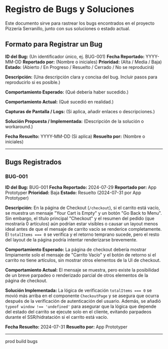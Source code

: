 # Registro de Bugs y Soluciones

Este documento sirve para rastrear los bugs encontrados en el proyecto Pizzería Serranillo, junto con sus soluciones o estado actual.

## Formato para Registrar un Bug

**ID del Bug:** (Un identificador único, ej. BUG-001)
**Fecha Reportado:** YYYY-MM-DD
**Reportado por:** (Nombre o iniciales)
**Prioridad:** (Alta / Media / Baja)
**Estado:** (Abierto / En Progreso / Resuelto / Cerrado / No se reproducirá)

**Descripción:**
(Una descripción clara y concisa del bug. Incluir pasos para reproducirlo si es posible.)

**Comportamiento Esperado:**
(Qué debería haber sucedido.)

**Comportamiento Actual:**
(Qué sucedió en realidad.)

**Capturas de Pantalla / Logs:**
(Si aplica, añadir enlaces o descripciones.)

**Solución Propuesta / Implementada:**
(Descripción de la solución o workaround.)

**Fecha Resuelto:** YYYY-MM-DD (Si aplica)
**Resuelto por:** (Nombre o iniciales)

---

## Bugs Registrados

### BUG-001
**ID del Bug:** BUG-001
**Fecha Reportado:** 2024-07-29
**Reportado por:** App Prototyper
**Prioridad:** Baja
**Estado:** Resuelto (2024-07-31 por App Prototyper)

**Descripción:**
En la página de Checkout (`/checkout`), si el carrito está vacío, se muestra un mensaje "Your Cart is Empty" y un botón "Go Back to Menu". Sin embargo, el título principal "Checkout" y el resumen del pedido (que mostraría 0 artículos) aún podrían estar visibles o causar un layout menos ideal antes de que el mensaje de carrito vacío se renderice completamente. El `totalItems === 0` se verifica y el retorno temprano sucede, pero el resto del layout de la página podría intentar renderizarse brevemente.

**Comportamiento Esperado:**
La página de checkout debería mostrar limpiamente solo el mensaje de "Carrito Vacío" y el botón de retorno si el carrito no tiene artículos, sin mostrar otros elementos de la UI de checkout.

**Comportamiento Actual:**
El mensaje se muestra, pero existe la posibilidad de un breve parpadeo o renderizado parcial de otros elementos de la página de checkout.

**Solución Implementada:**
La lógica de verificación `totalItems === 0` se movió más arriba en el componente `CheckoutPage` y se asegura que ocurra después de la verificación de autenticación del usuario. Además, se añadió `typeof window !== 'undefined'` para asegurar que la lógica que depende del estado del carrito se ejecute solo en el cliente, evitando parpadeos durante el SSR/hidratación si el carrito está vacío.

**Fecha Resuelto:** 2024-07-31
**Resuelto por:** App Prototyper

---
<!-- Añadir nuevos bugs aquí -->
prod build bugs
